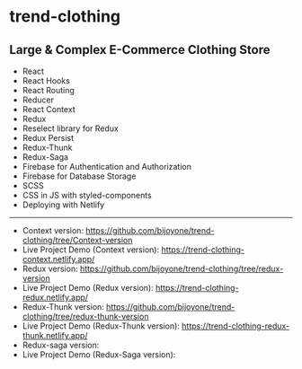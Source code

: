 # trend-clothing
## Large &amp; Complex E-Commerce Clothing Store  
 
 - React
 - React Hooks
 - React Routing
 - Reducer
 - React Context
 - Redux
 - Reselect library for Redux
 - Redux Persist
 - Redux-Thunk 
 - Redux-Saga
 - Firebase for Authentication and Authorization 
 - Firebase for Database Storage
 - SCSS
 - CSS in JS with styled-components
 - Deploying with Netlify

------
- Context version: https://github.com/bijoyone/trend-clothing/tree/Context-version
- Live Project Demo (Context version): https://trend-clothing-context.netlify.app/
- Redux version: https://github.com/bijoyone/trend-clothing/tree/redux-version
- Live Project Demo (Redux version): https://trend-clothing-redux.netlify.app/
- Redux-Thunk version: https://github.com/bijoyone/trend-clothing/tree/redux-thunk-version
- Live Project Demo (Redux-Thunk version): https://trend-clothing-redux-thunk.netlify.app/ 
- Redux-saga version: 
- Live Project Demo (Redux-Saga version):  


